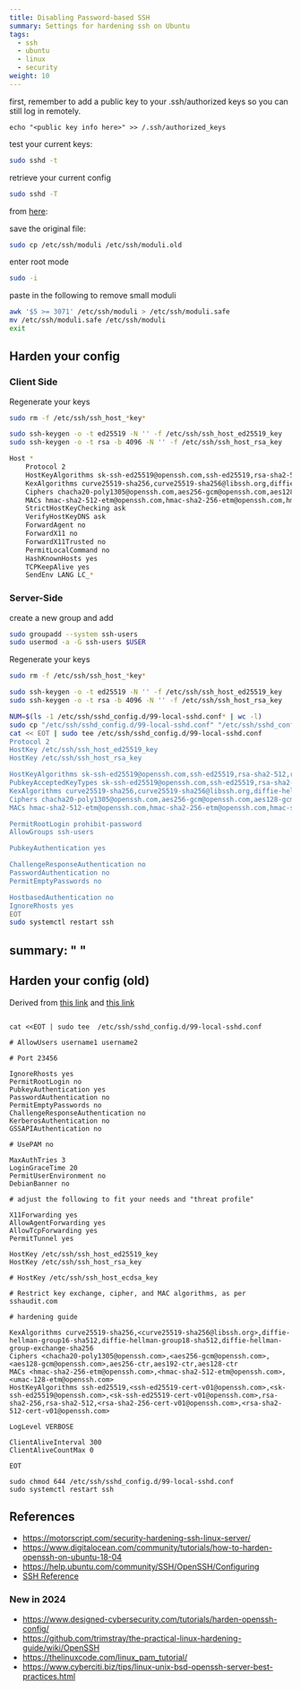```yaml
---
title: Disabling Password-based SSH
summary: Settings for hardening ssh on Ubuntu
tags:
  - ssh
  - ubuntu
  - linux
  - security
weight: 10
---
```


first, remember to add a public key to your .ssh/authorized keys so you can still log in remotely.

```
echo "<public key info here>" >> /.ssh/authorized_keys
```

test your current keys:

```bash
sudo sshd -t
```

retrieve your current config

```bash
sudo sshd -T
```

from [here](https://www.sshaudit.com/hardening_guides.html#ubuntu_20_04_lts):

save the original file:

```bash
sudo cp /etc/ssh/moduli /etc/ssh/moduli.old
```

enter root mode

```bash
sudo -i
```

paste in the following to remove small moduli

```bash
awk '$5 >= 3071' /etc/ssh/moduli > /etc/ssh/moduli.safe
mv /etc/ssh/moduli.safe /etc/ssh/moduli
exit
```

## Harden your config

### Client Side

Regenerate your keys

```bash
sudo rm -f /etc/ssh/ssh_host_*key*

sudo ssh-keygen -o -t ed25519 -N '' -f /etc/ssh/ssh_host_ed25519_key
sudo ssh-keygen -o -t rsa -b 4096 -N '' -f /etc/ssh/ssh_host_rsa_key
```

```bash
Host *
    Protocol 2
    HostKeyAlgorithms sk-ssh-ed25519@openssh.com,ssh-ed25519,rsa-sha2-512,rsa-sha2-256,ssh-rsa
    KexAlgorithms curve25519-sha256,curve25519-sha256@libssh.org,diffie-hellman-group18-sha512,diffie-hellman-group16-sha512
    Ciphers chacha20-poly1305@openssh.com,aes256-gcm@openssh.com,aes128-gcm@openssh.com,aes256-ctr,aes192-ctr,aes128-ctr
    MACs hmac-sha2-512-etm@openssh.com,hmac-sha2-256-etm@openssh.com,hmac-sha2-512,hmac-sha2-256
    StrictHostKeyChecking ask
    VerifyHostKeyDNS ask
    ForwardAgent no
    ForwardX11 no
    ForwardX11Trusted no
    PermitLocalCommand no
    HashKnownHosts yes
    TCPKeepAlive yes
    SendEnv LANG LC_*
```

### Server-Side

create a new group and add

```bash
sudo groupadd --system ssh-users
sudo usermod -a -G ssh-users $USER
```
Regenerate your keys
```bash
sudo rm -f /etc/ssh/ssh_host_*key*

sudo ssh-keygen -o -t ed25519 -N '' -f /etc/ssh/ssh_host_ed25519_key
sudo ssh-keygen -o -t rsa -b 4096 -N '' -f /etc/ssh/ssh_host_rsa_key
```

```bash
NUM=$(ls -1 /etc/ssh/sshd_config.d/99-local-sshd.conf* | wc -l)
sudo cp "/etc/ssh/sshd_config.d/99-local-sshd.conf" "/etc/ssh/sshd_config.d/99-local-sshd.conf.bak.$NUM"
cat << EOT | sudo tee /etc/ssh/sshd_config.d/99-local-sshd.conf
Protocol 2
HostKey /etc/ssh/ssh_host_ed25519_key
HostKey /etc/ssh/ssh_host_rsa_key

HostKeyAlgorithms sk-ssh-ed25519@openssh.com,ssh-ed25519,rsa-sha2-512,rsa-sha2-256,ssh-rsa
PubkeyAcceptedKeyTypes sk-ssh-ed25519@openssh.com,ssh-ed25519,rsa-sha2-512,rsa-sha2-256,ssh-rsa
KexAlgorithms curve25519-sha256,curve25519-sha256@libssh.org,diffie-hellman-group18-sha512,diffie-hellman-group16-sha512
Ciphers chacha20-poly1305@openssh.com,aes256-gcm@openssh.com,aes128-gcm@openssh.com,aes256-ctr,aes192-ctr,aes128-ctr
MACs hmac-sha2-512-etm@openssh.com,hmac-sha2-256-etm@openssh.com,hmac-sha2-512,hmac-sha2-256

PermitRootLogin prohibit-password
AllowGroups ssh-users

PubkeyAuthentication yes

ChallengeResponseAuthentication no
PasswordAuthentication no
PermitEmptyPasswords no

HostbasedAuthentication no
IgnoreRhosts yes
EOT
sudo systemctl restart ssh
```

summary: " "
---

## Harden your config (old)

Derived from [this link](https://motorscript.com/security-hardening-ssh-linux-server/) and [this link](https://linux-audit.com/audit-and-harden-your-ssh-configuration/)

```

cat <<EOT | sudo tee  /etc/ssh/sshd_config.d/99-local-sshd.conf

# AllowUsers username1 username2

# Port 23456

IgnoreRhosts yes
PermitRootLogin no
PubkeyAuthentication yes
PasswordAuthentication no
PermitEmptyPasswords no
ChallengeResponseAuthentication no
KerberosAuthentication no
GSSAPIAuthentication no

# UsePAM no

MaxAuthTries 3
LoginGraceTime 20
PermitUserEnvironment no
DebianBanner no

# adjust the following to fit your needs and "threat profile"

X11Forwarding yes
AllowAgentForwarding yes
AllowTcpForwarding yes
PermitTunnel yes

HostKey /etc/ssh/ssh_host_ed25519_key
HostKey /etc/ssh/ssh_host_rsa_key

# HostKey /etc/ssh/ssh_host_ecdsa_key

# Restrict key exchange, cipher, and MAC algorithms, as per sshaudit.com

# hardening guide

KexAlgorithms curve25519-sha256,<curve25519-sha256@libssh.org>,diffie-hellman-group16-sha512,diffie-hellman-group18-sha512,diffie-hellman-group-exchange-sha256
Ciphers <chacha20-poly1305@openssh.com>,<aes256-gcm@openssh.com>,<aes128-gcm@openssh.com>,aes256-ctr,aes192-ctr,aes128-ctr
MACs <hmac-sha2-256-etm@openssh.com>,<hmac-sha2-512-etm@openssh.com>,<umac-128-etm@openssh.com>
HostKeyAlgorithms ssh-ed25519,<ssh-ed25519-cert-v01@openssh.com>,<sk-ssh-ed25519@openssh.com>,<sk-ssh-ed25519-cert-v01@openssh.com>,rsa-sha2-256,rsa-sha2-512,<rsa-sha2-256-cert-v01@openssh.com>,<rsa-sha2-512-cert-v01@openssh.com>

LogLevel VERBOSE

ClientAliveInterval 300
ClientAliveCountMax 0

EOT

sudo chmod 644 /etc/ssh/sshd_config.d/99-local-sshd.conf
sudo systemctl restart ssh

```


## References

* <https://motorscript.com/security-hardening-ssh-linux-server/>
* <https://www.digitalocean.com/community/tutorials/how-to-harden-openssh-on-ubuntu-18-04>
* <https://help.ubuntu.com/community/SSH/OpenSSH/Configuring>
* [SSH Reference](/notebook/ssh-reference)

### New in 2024

* <https://www.designed-cybersecurity.com/tutorials/harden-openssh-config/>
* <https://github.com/trimstray/the-practical-linux-hardening-guide/wiki/OpenSSH>
* <https://thelinuxcode.com/linux_pam_tutorial/>
* <https://www.cyberciti.biz/tips/linux-unix-bsd-openssh-server-best-practices.html>
